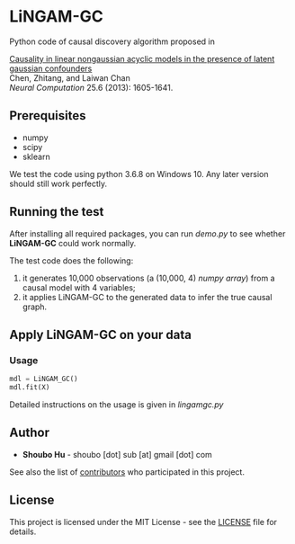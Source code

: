 # LiNGAM-GC

Python code of causal discovery algorithm proposed in

[Causality in linear nongaussian acyclic models in the presence of latent gaussian confounders](https://www.mitpressjournals.org/doi/abs/10.1162/NECO_a_00444?casa_token=CeCMzGI9fKsAAAAA:2Wz80tIpYEDxIw-1Rpo5M4KHqkysdLpfE6hd7mpIz11ERrfNgSAxamHNfc-247OudM4u4dSISj1B)  
Chen, Zhitang, and Laiwan Chan  
*Neural Computation* 25.6 (2013): 1605-1641.

## Prerequisites

- numpy
- scipy
- sklearn

We test the code using python 3.6.8 on Windows 10. Any later version should still work perfectly.

## Running the test

After installing all required packages, you can run *demo.py* to see whether **LiNGAM-GC** could work normally.

The test code does the following:

1. it generates 10,000 observations (a (10,000, 4) *numpy array*) from a causal model with 4 variables;
2. it applies LiNGAM-GC to the generated data to infer the true causal graph.

## Apply **LiNGAM-GC** on your data

### Usage

```python
mdl = LiNGAM_GC()
mdl.fit(X)
```

Detailed instructions on the usage is given in *lingamgc.py*

## Author

- **Shoubo Hu** - shoubo [dot] sub [at] gmail [dot] com

See also the list of [contributors](https://github.com/amber0309/LiNGAM-GC/graphs/contributors) who participated in this project.

## License

This project is licensed under the MIT License - see the [LICENSE](LICENSE) file for details.

